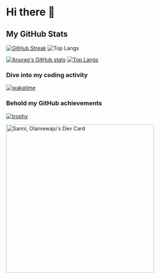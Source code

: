# Hi there 👋

## My GitHub Stats
[![GitHub Streak](https://streak-stats.demolab.com/?user=oluwaeinstein007)](https://git.io/streak-stats)
![Top Langs](https://github-readme-stats.vercel.app/api/top-langs/?username=oluwaeinstein007&langs_count=4)

[![Anurag's GitHub stats](https://github-readme-stats.vercel.app/api?username=oluwaeinstein007&count_private=true&hide_border=true&show_icons=true&theme=monokai&bg_color=00000000&)](https://github.com/anuraghazra/github-readme-stats)
[![Top Langs](https://github-readme-stats.vercel.app/api/top-langs/?username=oluwaeinstein007&layout=compact&hide=html&size_weight=0.5&count_weight=0.5&hide_border=true&theme=github_dark)](https://github.com/anuraghazra/github-readme-stats)

### Dive into my coding activity
[![wakatime](https://wakatime.com/badge/user/018b332c-af82-4068-b108-121208765a5c.svg)](https://wakatime.com/@018b332c-af82-4068-b108-121208765a5c)

### Behold my GitHub achievements
[![trophy](https://github-profile-trophy.vercel.app/?username=oluwaeinstein007&theme=onedark)](https://github.com/ryo-ma/github-profile-trophy)


<!--
**oluwaeinstein007/oluwaeinstein007** is a ✨ _special_ ✨ repository because its `README.md` (this file) appears on your GitHub profile.

Here are some ideas to get you started:

- 🔭 I’m currently working on ...
- 🌱 I’m currently learning ...
- 👯 I’m looking to collaborate on ...
- 🤔 I’m looking for help with ...
- 💬 Ask me about ...
- 📫 How to reach me: ...
- 😄 Pronouns: ...
- ⚡ Fun fact: ...

-->

<a href="https://app.daily.dev/oluwaeinstein"><img src="https://api.daily.dev/devcards/ec9b7462d12442079d4db883cea4b3aa.png?r=lig" width="400" alt="Sanni, Olanrewaju's Dev Card"/></a>
